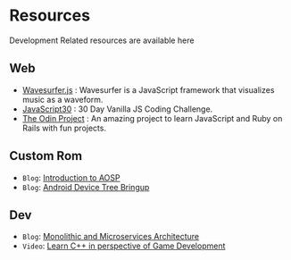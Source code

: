 # Resources
Development Related resources are available here

Web
-----
- [Wavesurfer.js](https://wavesurfer-js.org/) : Wavesurfer is a JavaScript framework that visualizes music as a waveform.
- [JavaScript30](https://javascript30.com/) : 30 Day Vanilla JS Coding Challenge.
- [The Odin Project](https://www.theodinproject.com/) : An amazing project to learn JavaScript and Ruby on Rails with fun projects.

Custom Rom
-----
- `Blog`: [Introduction to AOSP](https://blog.realogs.in/getting-started-with-aosp/)
- `Blog`: [Android Device Tree Bringup](https://blog.realogs.in/android-device-tree-bringup/)

Dev
-----
- `Blog`: [Monolithic and Microservices Architecture](https://henriquesd.medium.com/monolithic-microservices-architecture-239e8799d3e1)
- `Video`: [Learn C++ in perspective of Game Development](https://youtube.com/playlist?list=PLlrATfBNZ98dudnM48yfGUldqGD0S4FFb)
